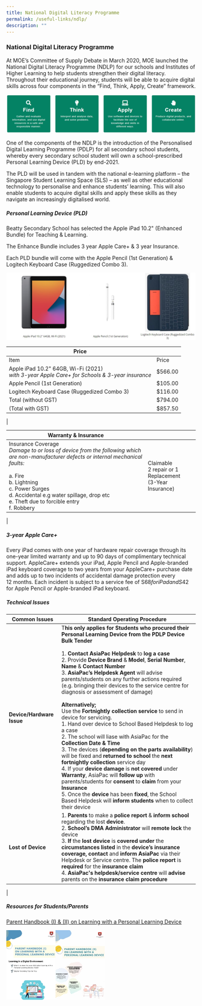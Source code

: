 ```yaml
---
title: National Digital Literacy Programme
permalink: /useful-links/ndlp/
description: ""
---
```

### **National Digital Literacy Programme**
At MOE’s Committee of Supply Debate in March 2020, MOE launched the National Digital Literacy Programme (NDLP) for our schools and Institutes of Higher Learning to help students strengthen their digital literacy. Throughout their educational journey, students will be able to acquire digital skills across four components in the “Find, Think, Apply, Create” framework.

![](/images/ndlp.png)
		 
One of the components of the NDLP is the introduction of the Personalised Digital Learning Programme (PDLP) for all secondary school students, whereby every secondary school student will own a school-prescribed Personal Learning Device (PLD) by end-2021.

The PLD will be used in tandem with the national e-learning platform – the Singapore Student Learning Space (SLS) – as well as other educational technology to personalise and enhance students’ learning. This will also enable students to acquire digital skills and apply these skills as they navigate an increasingly digitalised world.		 

##### **Personal Learning Device (PLD)**
Beatty Secondary School has selected the Apple iPad 10.2" (Enhanced Bundle) for Teaching & Learning.

The Enhance Bundle includes 3 year Apple Care+ & 3 year Insurance.

Each PLD bundle will come with the Apple Pencil (1st Generation) & Logitech Keyboard Case (Ruggedized Combo 3).

![](/images/ndlp2.jpg)

| Price | |
|---|---|
| Item | Price |
| Apple iPad 10.2" 64GB, Wi-Fi (2021)<br>_with 3-year Apple Care+ for Schools & 3-year insurance_ | $566.00 |
| Apple Pencil (1st Generation) | $105.00 |
| Logitech Keyboard Case (Ruggedized Combo 3) | $116.00 |
|  Total (without GST) | $794.00 |
| (Total with GST)  | $857.50 |
|

| Warranty & Insurance | |
|---|---|
| Insurance Coverage<br>_Damage to or loss of device from the following which are non-manufacturer defects or internal mechanical faults:_  <br><br>a. Fire<br>b. Lightning<br>c. Power Surges<br>d. Accidental e.g water spillage, drop etc<br>e. Theft due to forcible entry<br>f. Robbery| Claimable <br>2 repair or 1 Replacement<br>(3-Year Insurance) |
|

##### **3-year Apple Care+**
Every iPad comes with one year of hardware repair coverage through its one-year limited warranty and up to 90 days of complimentary technical support. AppleCare+ extends your iPad, Apple Pencil and Apple-branded iPad keyboard coverage to two years from your AppleCare+ purchase date and adds up to two incidents of accidental damage protection every 12 months. Each incident is subject to a service fee of S$68 for iPad and S$42 for Apple Pencil or Apple-branded iPad keyboard.

##### **Technical Issues**

| Common Issues | Standard Operating Procedure |
|---|---|
| **Device/Hardware Issue** | T**his only applies for Students who procured their Personal Learning Device from the PDLP Device Bulk Tender**<br><br>1. **Contact AsiaPac Helpdesk** to **log a case**<br>2. Provide **Device Brand** & **Model**, **Serial Number**, **Name** & **Contact Number**<br>3. **AsiaPac’s Helpdesk Agent** will advise parents/students on any further actions required (e.g. bringing their devices to the service centre for diagnosis or assessment of damage)<br><br>**Alternatively;**<br>Use the **Fortnightly collection service** to send in device for servicing.<br>1. Hand over device to School Based Helpdesk to log a case<br>2. The school will liase with AsiaPac for the **Collection Date & Time**<br>3. The devices (**depending on the parts availability**) will be fixed and **returned to school** the **next fortnightly collection** service day<br>4. If your **device damage** is **not covered** under **Warranty**, AsiaPac will **follow up** with parents/students for **consent** to **claim** from your **Insurance**<br>5. Once the **device** has been **fixed**, the School Based Helpdesk will **inform students** when to collect their device |
| **Lost of Device** | 1. **Parents** to make a **police report** & **inform school** regarding the lost **device**.<br>2. **School’s DMA Administrator** will **remote lock** the device<br>3. **If** the **lost device** is **covered under** the **circumstances listed** in the **device’s insurance coverage, contact** and **inform AsiaPac** via their Helpdesk or Service centre. The **police report** is **required** for the **insurance claim**<br>4. **AsiaPac's helpdesk/service centre** will **advise** parents on the **insurance claim procedure** |
|

##### **Resources for Students/Parents**
[Parent Handbook (I) & (II) on Learning with a Personal Learning Device](https://www.yumpu.com/en/document/view/65806200/parent-handbook-i-on-learning-with-a-personal-learning-device "Parent Handbook (I) on Learning with a Personal Learning Device")


<p><a href="https://www.yumpu.com/en/document/view/65806200/parent-handbook-i-on-learning-with-a-personal-learning-device">
<img style="width:26%" src="/images/ndlpph1.jpg" align=left>
</a></p>

<p><a href="https://www.yumpu.com/en/document/view/65806207/parent-handbook-ii-on-learning-with-a-personal-learning-device">
<img style="width:26%" src="/images/ndlpph2.jpg" align=left>
</a></p>